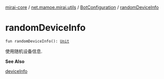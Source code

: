 [mirai-core](../../index.md) / [net.mamoe.mirai.utils](../index.md) / [BotConfiguration](index.md) / [randomDeviceInfo](./random-device-info.md)

# randomDeviceInfo

`fun randomDeviceInfo(): `[`Unit`](https://kotlinlang.org/api/latest/jvm/stdlib/kotlin/-unit/index.html)

使用随机设备信息.

**See Also**

[deviceInfo](device-info.md)

